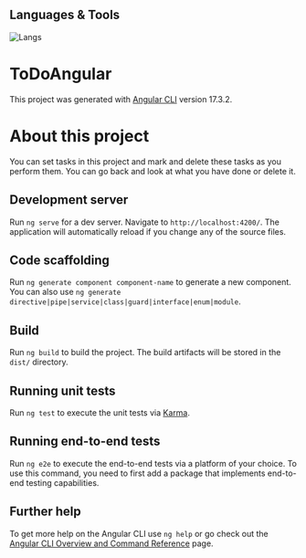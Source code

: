 ## Languages & Tools
![Langs](https://skillicons.dev/icons?i=vscode,ts,angular,html,css,")

# ToDoAngular

This project was generated with [Angular CLI](https://github.com/angular/angular-cli) version 17.3.2.


# About this project
You can set tasks in this project and mark and delete these tasks as you perform them. You can go back and look at what you have done or delete it. 

## Development server

Run `ng serve` for a dev server. Navigate to `http://localhost:4200/`. The application will automatically reload if you change any of the source files.

## Code scaffolding

Run `ng generate component component-name` to generate a new component. You can also use `ng generate directive|pipe|service|class|guard|interface|enum|module`.

## Build

Run `ng build` to build the project. The build artifacts will be stored in the `dist/` directory.

## Running unit tests

Run `ng test` to execute the unit tests via [Karma](https://karma-runner.github.io).

## Running end-to-end tests

Run `ng e2e` to execute the end-to-end tests via a platform of your choice. To use this command, you need to first add a package that implements end-to-end testing capabilities.

## Further help

To get more help on the Angular CLI use `ng help` or go check out the [Angular CLI Overview and Command Reference](https://angular.io/cli) page.
